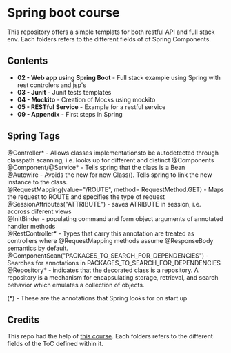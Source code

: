 # Spring boot course

This repository offers a simple templats for both restful API and full stack env. Each folders refers to the different fields of of Spring Components.

## Contents
* **02 - Web app using Spring Boot** - Full stack example using Spring with rest controlers and jsp's
* **03 - Junit** - Junit tests templates
* **04 - Mockito** - Creation of Mocks using mockito
* **05 - RESTful Service** - Example for a restful service
* **09 - Appendix** - First steps in Spring

## Spring Tags
@Controller* - Allows classes implementationsto be autodetected through classpath scanning, i.e. looks up for different and distinct @Components<br>
@Component/@Service* - Tells spring that the class is a Bean<br>
@Autowire - Avoids the new for new Class(). Tells spring to link the new instance to the class.<br>
@RequestMapping(value="/ROUTE", method= RequestMethod.GET) - Maps the request to ROUTE and specifies the type of request<br> 
@SessionAttributes("ATTRIBUTE") - saves ATRIBUTE in session, i.e. accross diferent views<br>
@InitBinder - populating command and form object arguments of annotated handler methods<br>
@RestController* - Types that carry this annotation are treated as controllers where @RequestMapping methods assume @ResponseBody semantics by default.<br>
@ComponentScan("PACKAGES_TO_SEARCH_FOR_DEPENDENCIES") - Searches for annotations in PACKAGES_TO_SEARCH_FOR_DEPENDENCIES<br>
@Repository* -  indicates that the decorated class is a repository. A repository is a mechanism for encapsulating storage, retrieval, and search behavior which emulates a collection of objects.<br> 

(*) - These are the annotations that Spring looks for on start up 

## Credits 
This repo had the help of [this course](https://www.udemy.com/course/spring-boot-tutorial-for-beginners/). Each folders refers to the different fields of the ToC defined within it.
